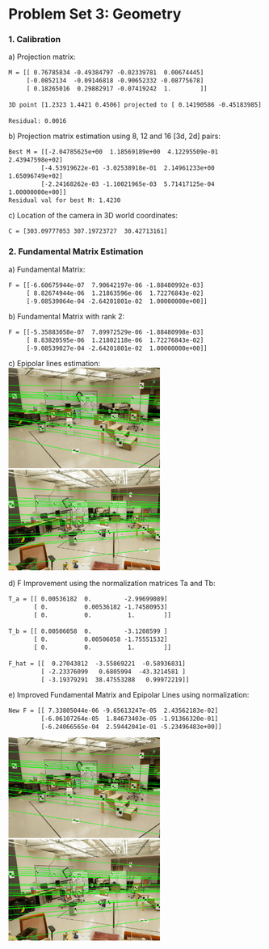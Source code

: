 # Problem Set 3: Geometry

### 1. Calibration
a) Projection matrix:  
```
M = [[ 0.76785834 -0.49384797 -0.02339781  0.00674445]
     [-0.0852134  -0.09146818 -0.90652332 -0.08775678]
     [ 0.18265016  0.29882917 -0.07419242  1.        ]]
     
3D point [1.2323 1.4421 0.4506] projected to [ 0.14190586 -0.45183985]

Residual: 0.0016
```  

b) Projection matrix estimation using 8, 12 and 16 [3d, 2d] pairs:  
```
Best M = [[-2.04785625e+00  1.18569189e+00  4.12295509e-01  2.43947598e+02]
         [-4.53919622e-01 -3.02538918e-01  2.14961233e+00  1.65096749e+02]
         [-2.24168262e-03 -1.10021965e-03  5.71417125e-04  1.00000000e+00]]
Residual val for best M: 1.4230
```
 
c) Location of the camera in 3D world coordinates:  
```
C = [303.09777053 307.19723727  30.42713161]
```


### 2. Fundamental Matrix Estimation
a) Fundamental Matrix:  
```
F = [[-6.60675944e-07  7.90642197e-06 -1.88480992e-03]
     [ 8.82674944e-06  1.21863596e-06  1.72276843e-02]
     [-9.08539064e-04 -2.64201801e-02  1.00000000e+00]]
```

b) Fundamental Matrix with rank 2:
```
F = [[-5.35883058e-07  7.89972529e-06 -1.88480998e-03]
     [ 8.83820595e-06  1.21802118e-06  1.72276843e-02]
     [-9.08539027e-04 -2.64201801e-02  1.00000000e+00]]
```  

c) Epipolar lines estimation:  
<img src="output/ps3-2-c-1.png" width="300">
<img src="output/ps3-2-c-2.png" width="300">   

d) F Improvement using the normalization matrices Ta and Tb:
```
T_a = [[ 0.00536182  0.         -2.99699089]
       [ 0.          0.00536182 -1.74580953]
       [ 0.          0.          1.        ]]

T_b = [[ 0.00506058  0.         -3.1208599 ]
       [ 0.          0.00506058 -1.75551532]
       [ 0.          0.          1.        ]]

F_hat = [[  0.27043812  -3.55869221  -0.58936831]
         [ -2.23376099   0.6805994  -43.3214581 ]
         [ -3.19379291  38.47553288   0.99972219]]
```  

e) Improved Fundamental Matrix and Epipolar Lines using normalization:  
```
New F = [[ 7.33805044e-06 -9.65613247e-05  2.43562183e-02]
         [-6.06107264e-05  1.84673403e-05 -1.91366320e-01]
         [-6.24066565e-04  2.59442041e-01 -5.23496483e+00]]
```  
<img src="output/ps3-2-e-1.png" width="300"> <img src="output/ps3-2-e-2.png" width="300">  
